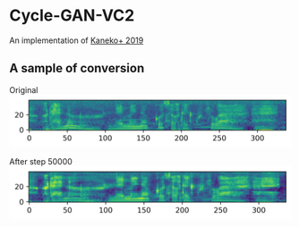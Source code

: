 # Cycle-GAN-VC2
An implementation of [Kaneko+ 2019](http://www.kecl.ntt.co.jp/people/kaneko.takuhiro/projects/cyclegan-vc2/index.html)

## A sample of conversion
Original
![orig](img/orig.png)

After step 50000
![s50000](img/step50000.png)
